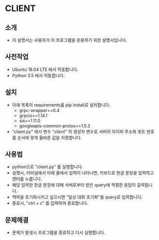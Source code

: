 # CLIENT

## 소개
* 이 설명서는 사용자가 이 프로그램을 운용하기 위한 설명서입니다.

## 사전작업
* Ubuntu 18.04 LTE 에서 작동합니다.
* Python 3.5 에서 작동합니다.

## 설치
* 아래 목록의 requirements를 pip install로 설치합니다.
	* grpc-wrapper==0.4
	* grpcio==1.14.1
	* six==1.11.0
	* googleapis-common-protos==1.5.3
* "client.py" 에서 변수 "client" 의 생성자 변수로 서버의 아이피 주소와 포트 번호를 순서에 맞게 옳바른 값을 지정합니다.

## 사용법

* python으로 "client.py" 를 실행합니다.
* 실행시, 터미널에서 아래 줄에서 입력이 나타나면, 키보드로 한글 문장을 입력하고 엔터를 누릅니다.
* 해당 입력한 한글 문장에 대해 서버로부터 받은 query에 적절한 응답이 출력됩니다.
* 맥락을 초기화시키고 싶으시면 "일상 대화 초기화"를 query로 입력합니다.
* 종료시, "ctrl + c" 를 입력하여 종료합니다.

## 문제해결
* 문제가 발생시 프로그램을 종료하고 다시 실행합니다.
